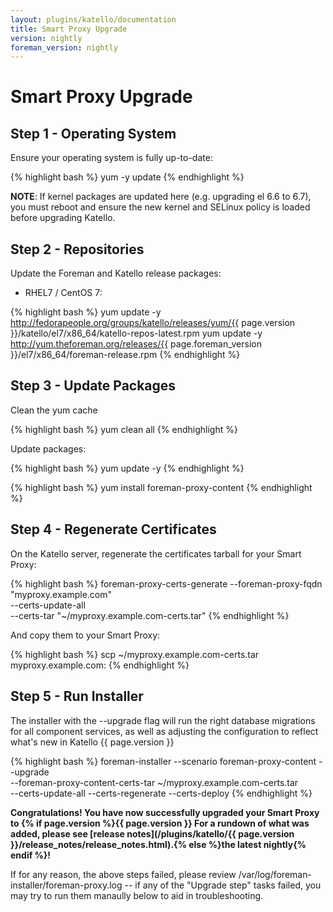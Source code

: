 ```yaml
---
layout: plugins/katello/documentation
title: Smart Proxy Upgrade
version: nightly
foreman_version: nightly
---
```


# Smart Proxy Upgrade

## Step 1 - Operating System

Ensure your operating system is fully up-to-date:

{% highlight bash %}
yum -y update
{% endhighlight %}

**NOTE**: If kernel packages are updated here (e.g. upgrading el 6.6 to 6.7), you must reboot and ensure the new kernel and SELinux policy is loaded before upgrading Katello.

## Step 2 - Repositories

Update the Foreman and Katello release packages:

  * RHEL7 / CentOS 7:

{% highlight bash %}
  yum update -y http://fedorapeople.org/groups/katello/releases/yum/{{ page.version }}/katello/el7/x86_64/katello-repos-latest.rpm
  yum update -y http://yum.theforeman.org/releases/{{ page.foreman_version }}/el7/x86_64/foreman-release.rpm
{% endhighlight %}

## Step 3 - Update Packages

Clean the yum cache

{% highlight bash %}
yum clean all
{% endhighlight %}

Update packages:

{% highlight bash %}
yum update -y
{% endhighlight %}

{% highlight bash %}
yum install foreman-proxy-content
{% endhighlight %}

## Step 4 - Regenerate Certificates

On the Katello server, regenerate the certificates tarball for your Smart Proxy:

{% highlight bash %}
foreman-proxy-certs-generate --foreman-proxy-fqdn "myproxy.example.com"\
                       --certs-update-all\
                       --certs-tar    "~/myproxy.example.com-certs.tar"
{% endhighlight %}

And copy them to your Smart Proxy:

{% highlight bash %}
scp ~/myproxy.example.com-certs.tar myproxy.example.com:
{% endhighlight %}

## Step 5 - Run Installer

The installer with the --upgrade flag will run the right database migrations for all component services, as well as adjusting the configuration to reflect what's new in Katello {{ page.version }}

{% highlight bash %}
foreman-installer --scenario foreman-proxy-content --upgrade\
                  --foreman-proxy-content-certs-tar ~/myproxy.example.com-certs.tar\
                  --certs-update-all --certs-regenerate --certs-deploy
{% endhighlight %}

**Congratulations! You have now successfully upgraded your Smart Proxy to {% if page.version %}{{ page.version }} For a rundown of what was added, please see [release notes](/plugins/katello/{{ page.version }}/release_notes/release_notes.html).{% else %}the latest nightly{% endif %}!**

If for any reason, the above steps failed, please review /var/log/foreman-installer/foreman-proxy.log -- if any of the "Upgrade step" tasks failed, you may try to run them manaully below to aid in troubleshooting.
